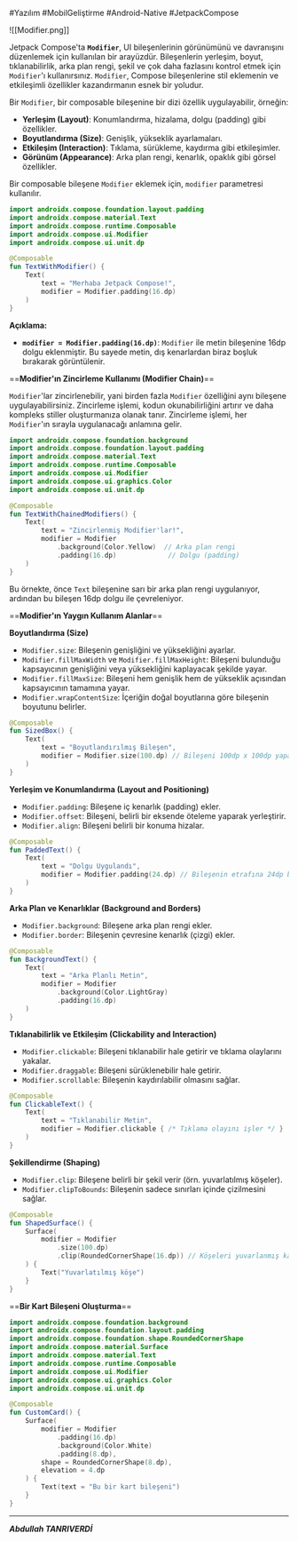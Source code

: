 #Yazılım #MobilGeliştirme #Android-Native  #JetpackCompose 


![[Modifier.png]]

Jetpack Compose'ta **`Modifier`**, UI bileşenlerinin görünümünü ve davranışını düzenlemek için kullanılan bir arayüzdür. Bileşenlerin yerleşim, boyut, tıklanabilirlik, arka plan rengi, şekil ve çok daha fazlasını kontrol etmek için `Modifier`'ı kullanırsınız. `Modifier`, Compose bileşenlerine stil eklemenin ve etkileşimli özellikler kazandırmanın esnek bir yoludur.

Bir `Modifier`, bir composable bileşenine bir dizi özellik uygulayabilir, örneğin:
- **Yerleşim (Layout)**: Konumlandırma, hizalama, dolgu (padding) gibi özellikler.
- **Boyutlandırma (Size)**: Genişlik, yükseklik ayarlamaları.
- **Etkileşim (Interaction)**: Tıklama, sürükleme, kaydırma gibi etkileşimler.
- **Görünüm (Appearance)**: Arka plan rengi, kenarlık, opaklık gibi görsel özellikler.


Bir composable bileşene `Modifier` eklemek için, `modifier` parametresi kullanılır.
```kotlin
import androidx.compose.foundation.layout.padding
import androidx.compose.material.Text
import androidx.compose.runtime.Composable
import androidx.compose.ui.Modifier
import androidx.compose.ui.unit.dp

@Composable
fun TextWithModifier() {
    Text(
        text = "Merhaba Jetpack Compose!",
        modifier = Modifier.padding(16.dp)
    )
}

```
**Açıklama:**
- **`modifier = Modifier.padding(16.dp)`**: `Modifier` ile metin bileşenine 16dp dolgu eklenmiştir. Bu sayede metin, dış kenarlardan biraz boşluk bırakarak görüntülenir.

==**Modifier'ın Zincirleme Kullanımı (Modifier Chain)**==

`Modifier`'lar zincirlenebilir, yani birden fazla `Modifier` özelliğini aynı bileşene uygulayabilirsiniz. Zincirleme işlemi, kodun okunabilirliğini artırır ve daha kompleks stiller oluşturmanıza olanak tanır. Zincirleme işlemi, her `Modifier`'ın sırayla uygulanacağı anlamına gelir.

```kotlin
import androidx.compose.foundation.background
import androidx.compose.foundation.layout.padding
import androidx.compose.material.Text
import androidx.compose.runtime.Composable
import androidx.compose.ui.Modifier
import androidx.compose.ui.graphics.Color
import androidx.compose.ui.unit.dp

@Composable
fun TextWithChainedModifiers() {
    Text(
        text = "Zincirlenmiş Modifier'lar!",
        modifier = Modifier
            .background(Color.Yellow)  // Arka plan rengi
            .padding(16.dp)             // Dolgu (padding)
    )
}

```

Bu örnekte, önce `Text` bileşenine sarı bir arka plan rengi uygulanıyor, ardından bu bileşen 16dp dolgu ile çevreleniyor.

==**Modifier'ın Yaygın Kullanım Alanlar**== 

**Boyutlandırma (Size)**
- `Modifier.size`: Bileşenin genişliğini ve yüksekliğini ayarlar.
- `Modifier.fillMaxWidth` ve `Modifier.fillMaxHeight`: Bileşeni bulunduğu kapsayıcının genişliğini veya yüksekliğini kaplayacak şekilde yayar.
- `Modifier.fillMaxSize`: Bileşeni hem genişlik hem de yükseklik açısından kapsayıcının tamamına yayar.
- `Modifier.wrapContentSize`: İçeriğin doğal boyutlarına göre bileşenin boyutunu belirler.
```kotlin
@Composable
fun SizedBox() {
    Text(
        text = "Boyutlandırılmış Bileşen",
        modifier = Modifier.size(100.dp) // Bileşeni 100dp x 100dp yapar
    )
}

```

**Yerleşim ve Konumlandırma (Layout and Positioning)**
- `Modifier.padding`: Bileşene iç kenarlık (padding) ekler.
- `Modifier.offset`: Bileşeni, belirli bir eksende öteleme yaparak yerleştirir.
- `Modifier.align`: Bileşeni belirli bir konuma hizalar.
```kotlin
@Composable
fun PaddedText() {
    Text(
        text = "Dolgu Uygulandı",
        modifier = Modifier.padding(24.dp) // Bileşenin etrafına 24dp boşluk bırakır
    )
}

```

**Arka Plan ve Kenarlıklar (Background and Borders)**
- `Modifier.background`: Bileşene arka plan rengi ekler.
- `Modifier.border`: Bileşenin çevresine kenarlık (çizgi) ekler.
```kotlin
@Composable
fun BackgroundText() {
    Text(
        text = "Arka Planlı Metin",
        modifier = Modifier
            .background(Color.LightGray)
            .padding(16.dp)
    )
}

```

**Tıklanabilirlik ve Etkileşim (Clickability and Interaction)**
- `Modifier.clickable`: Bileşeni tıklanabilir hale getirir ve tıklama olaylarını yakalar.
- `Modifier.draggable`: Bileşeni sürüklenebilir hale getirir.
- `Modifier.scrollable`: Bileşenin kaydırılabilir olmasını sağlar.
```kotlin
@Composable
fun ClickableText() {
    Text(
        text = "Tıklanabilir Metin",
        modifier = Modifier.clickable { /* Tıklama olayını işler */ }
    )
}
```

**Şekillendirme (Shaping)**
- `Modifier.clip`: Bileşene belirli bir şekil verir (örn. yuvarlatılmış köşeler).
- `Modifier.clipToBounds`: Bileşenin sadece sınırları içinde çizilmesini sağlar.
```kotlin
@Composable
fun ShapedSurface() {
    Surface(
        modifier = Modifier
            .size(100.dp)
            .clip(RoundedCornerShape(16.dp)) // Köşeleri yuvarlanmış kare
    ) {
        Text("Yuvarlatılmış köşe")
    }
}

```

==**Bir Kart Bileşeni Oluşturma**==
```kotlin
import androidx.compose.foundation.background
import androidx.compose.foundation.layout.padding
import androidx.compose.foundation.shape.RoundedCornerShape
import androidx.compose.material.Surface
import androidx.compose.material.Text
import androidx.compose.runtime.Composable
import androidx.compose.ui.Modifier
import androidx.compose.ui.graphics.Color
import androidx.compose.ui.unit.dp

@Composable
fun CustomCard() {
    Surface(
        modifier = Modifier
            .padding(16.dp)
            .background(Color.White)
            .padding(8.dp),
        shape = RoundedCornerShape(8.dp),
        elevation = 4.dp
    ) {
        Text(text = "Bu bir kart bileşeni")
    }
}

```

***
***Abdullah TANRIVERDİ***
